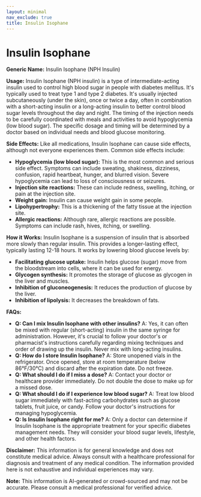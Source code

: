 ```yaml
---
layout: minimal
nav_exclude: true
title: Insulin Isophane
---
```


# Insulin Isophane

**Generic Name:** Insulin Isophane (NPH Insulin)

**Usage:**  Insulin Isophane (NPH insulin) is a type of intermediate-acting insulin used to control high blood sugar in people with diabetes mellitus.  It's typically used to treat type 1 and type 2 diabetes. It's usually injected subcutaneously (under the skin), once or twice a day, often in combination with a short-acting insulin or a long-acting insulin to better control blood sugar levels throughout the day and night. The timing of the injection needs to be carefully coordinated with meals and activities to avoid hypoglycemia (low blood sugar).  The specific dosage and timing will be determined by a doctor based on individual needs and blood glucose monitoring.


**Side Effects:**  Like all medications, Insulin Isophane can cause side effects, although not everyone experiences them. Common side effects include:

* **Hypoglycemia (low blood sugar):** This is the most common and serious side effect. Symptoms can include sweating, shakiness, dizziness, confusion, rapid heartbeat, hunger, and blurred vision. Severe hypoglycemia can lead to loss of consciousness or seizures.
* **Injection site reactions:** These can include redness, swelling, itching, or pain at the injection site.
* **Weight gain:** Insulin can cause weight gain in some people.
* **Lipohypertrophy:**  This is a thickening of the fatty tissue at the injection site.
* **Allergic reactions:** Although rare, allergic reactions are possible. Symptoms can include rash, hives, itching, or swelling.


**How it Works:** Insulin Isophane is a suspension of insulin that is absorbed more slowly than regular insulin.  This provides a longer-lasting effect, typically lasting 12-18 hours. It works by lowering blood glucose levels by:

* **Facilitating glucose uptake:** Insulin helps glucose (sugar) move from the bloodstream into cells, where it can be used for energy.
* **Glycogen synthesis:** It promotes the storage of glucose as glycogen in the liver and muscles.
* **Inhibition of gluconeogenesis:** It reduces the production of glucose by the liver.
* **Inhibition of lipolysis:** It decreases the breakdown of fats.


**FAQs:**

* **Q: Can I mix Insulin Isophane with other insulins?** A: Yes, it can often be mixed with regular (short-acting) insulin in the same syringe for administration.  However, it's crucial to follow your doctor's or pharmacist's instructions carefully regarding mixing techniques and order of drawing up the insulin.  Never mix with long-acting insulins.
* **Q: How do I store Insulin Isophane?** A:  Store unopened vials in the refrigerator. Once opened, store at room temperature (below 86°F/30°C) and discard after the expiration date. Do not freeze.
* **Q: What should I do if I miss a dose?** A:  Contact your doctor or healthcare provider immediately.  Do not double the dose to make up for a missed dose.
* **Q: What should I do if I experience low blood sugar?** A:  Treat low blood sugar immediately with fast-acting carbohydrates such as glucose tablets, fruit juice, or candy.  Follow your doctor's instructions for managing hypoglycemia.
* **Q: Is Insulin Isophane right for me?** A:  Only a doctor can determine if Insulin Isophane is the appropriate treatment for your specific diabetes management needs.  They will consider your blood sugar levels, lifestyle, and other health factors.

**Disclaimer:** This information is for general knowledge and does not constitute medical advice.  Always consult with a healthcare professional for diagnosis and treatment of any medical condition.  The information provided here is not exhaustive and individual experiences may vary.


**Note:** This information is AI-generated or crowd-sourced and may not be accurate. Please consult a medical professional for verified advice.